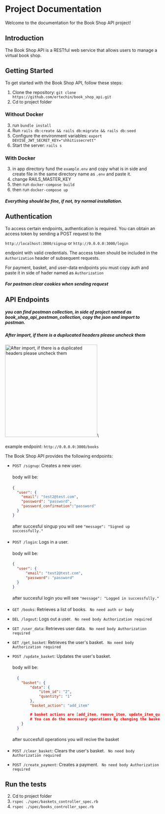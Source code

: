 # Project Documentation

Welcome to the documentation for the Book Shop API project!

## Introduction

The Book Shop API is a RESTful web service that allows users to manage a virtual book shop.

## Getting Started

To get started with the Book Shop API, follow these steps:

1. Clone the repository: `git clone https://github.com/ertechin/book_shop_api.git`
2. Cd to project folder
### Without Docker
3. run ``bundle install``
4. Run `rails db:create && rails db:migrate && rails db:seed`
5. Configure the environment variables: ``export DEVISE_JWT_SECRET_KEY="shhitissecrett"``
5. Start the server: `rails s`
### With Docker
3. in app directory fund the ``example.env`` and copy what is in side and create file in the same directory name as ``.env`` and paste it.
4. change RAILS_MASTER_KEY
5. then run ``docker-compose build``
6. then run ``docker-compose up``
##### Everything should be fine, if not, try normal installation.
## Authentication

To access certain endpoints, authentication is required. You can obtain an access token by sending a POST request to the 

`http://localhost:3000/signup` or `http://0.0.0.0:3000/login`

endpoint with valid credentials. The access token should be included in the `Authorization` header of subsequent requests.

For  payment, basket, and user-data endpoints you must copy auth and paste it in side of hader named as `Authorization`

##### For postman clear cookies when sending request

## API Endpoints

##### you can find postman collection, in side of project named as book_shop_api_postman_collection, copy the json and import to postman.

##### After import, if there is a duplucated headers please uncheck them

<img src="https://i.hizliresim.com/blfcnvg.png" alt="After import, if there is a duplicated headers please uncheck them" width="300"/>\

####
example endpoint: ``http://0.0.0.0:3000/books``

The Book Shop API provides the following endpoints:

- `POST /signup`: Creates a new user.
  ####
  body will be:
  ####

    ```json
    {
      "user": {
        "email": "test2@test.com",
        "password": "password",
        "password_confirmation":"password"
      }
    }
    ```
  ####
  after succesful singup you  will see  ``"message": "Signed up successfully."``
  ####

- `POST /login`: Logs in a user.
  ####
  body will be:
  ####

    ```json
    {
      "user": {
          "email": "test2@test.com",
          "password": "password"
      }
    }
    ```
  ####
  after succesful login you  will see ``"message": "Logged in successfully."`` 
  ####
- `GET /books`: Retrieves a list of books.  ``` No need auth or body```
- `DEL /logout`: Logs out a user.  ``` No need body Authorization required```
- `GET /user_data`: Retrieves user data. ``` No need body Authorization required```
- `GET /get_basket`: Retrieves the user's basket. ``` No need body Authorization required```
- `POST /update_basket`: Updates the user's basket.
  ####
  body will be:
  ####

    ```json
      {
        "basket": {
            "data": {
                "item_id": "2",
                "quantity": "1"
            },
            "basket_action": "add_item"

            # basket actions are [add_item, remove_item, update_item_quantity]
            # You can do the necessary operations by changing the basket actions 
        }
      }
    ```
  ####
  after  succesfull operations you will  recive the basket
  ####

- `POST /clear_basket`: Clears the user's basket. ``` No need body Authorization required```
- `POST /create_payment`: Creates a payment. ``` No need body Authorization required```

## Run the tests
2. Cd to project folder
2. `rspec ./spec/baskets_controller_spec.rb`
3. `rspec ./spec/books_controller_spec.rb`



